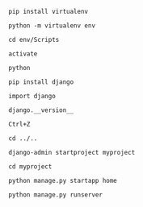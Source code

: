  
```
pip install virtualenv
```

```
python -m virtualenv env
```

```
cd env/Scripts
```

```
activate
```

```
python
```

```
pip install django
```

```
import django
```

```
django.__version__
```

```
Ctrl+Z
```

```
cd ../..
```

```
django-admin startproject myproject
```

```
cd myproject
```

```
python manage.py startapp home
```

```
python manage.py runserver
```
